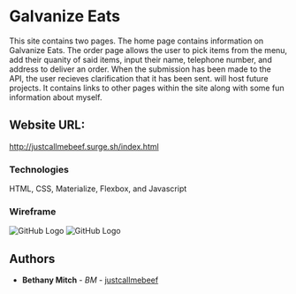 # Galvanize Eats

This site contains two pages. The home page contains information on Galvanize Eats. The order page allows the user to pick items from the menu, add their quanity of said items, input their name, telephone number, and address to deliver an order. When the submission has been made to the API, the user recieves clarification that it has been sent.  will host future projects. It contains links to other pages within the site along with some fun information about myself. 

## Website URL: 

http://justcallmebeef.surge.sh/index.html

### Technologies 

HTML, CSS, Materialize, Flexbox, and Javascript 

### Wireframe

![GitHub Logo](/Users/bethanymitch/block1/galvanize-eats/assets/index-wireframe.png)
![GitHub Logo](/Users/bethanymitch/block1/galvanize-eats/assets/order-wireframe.png)

## Authors

* **Bethany Mitch** - *BM* - [justcallmebeef](https://github.com/justcallmebeef)
